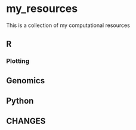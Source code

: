 # my_resources

This is a collection of my computational resources

## R

### Plotting

## Genomics

## Python

## CHANGES